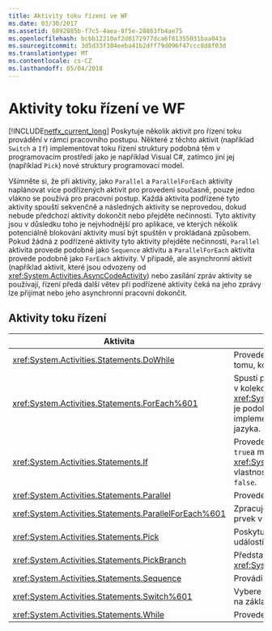 ```yaml
---
title: Aktivity toku řízení ve WF
ms.date: 03/30/2017
ms.assetid: 6892885b-f7c5-4aea-8f5e-28863fb4ae75
ms.openlocfilehash: bcbb12210af2d0172977dca6f81355031baa043a
ms.sourcegitcommit: 3d5d33f384eeba41b2dff79d096f47ccc8d8f03d
ms.translationtype: MT
ms.contentlocale: cs-CZ
ms.lasthandoff: 05/04/2018
---
```

# <a name="control-flow-activities-in-wf"></a>Aktivity toku řízení ve WF
[!INCLUDE[netfx_current_long](../../../includes/netfx-current-long-md.md)] Poskytuje několik aktivit pro řízení toku provádění v rámci pracovního postupu. Některé z těchto aktivit (například `Switch` a `If`) implementovat toku řízení struktury podobná těm v programovacím prostředí jako je například Visual C#, zatímco jiní jej (například `Pick`) nové struktury programovací model.  
  
 Všimněte si, že při aktivity, jako `Parallel` a `ParallelForEach` aktivity naplánovat více podřízených aktivit pro provedení současně, pouze jedno vlákno se používá pro pracovní postup. Každá aktivita podřízené tyto aktivity spouští sekvenčně a následných aktivity se neprovedou, dokud nebude předchozí aktivity dokončit nebo přejděte nečinnosti. Tyto aktivity jsou v důsledku toho je nejvhodnější pro aplikace, ve kterých několik potenciálně blokování aktivity musí být spuštěn v prokládaná způsobem. Pokud žádná z podřízené aktivity tyto aktivity přejděte nečinnosti, `Parallel` aktivita provede podobně jako `Sequence` aktivitu a `ParallelForEach` aktivita provede podobně jako `ForEach` aktivity. V případě, ale asynchronní aktivit (například aktivit, které jsou odvozeny od <xref:System.Activities.AsyncCodeActivity>) nebo zasílání zpráv aktivity se používají, řízení předá další větev při podřízené aktivity čeká na jeho zprávy lze přijímat nebo jeho asynchronní pracovní dokončit.  
  
## <a name="flow-control-activities"></a>Aktivity toku řízení  
  
|Aktivita|Popis|  
|--------------|-----------------|  
|<xref:System.Activities.Statements.DoWhile>|Provede obsažené aktivity jednou a pokračuje k tomu, když podmínku `true`.|  
|<xref:System.Activities.Statements.ForEach%601>|Spustí příkaz vložené v pořadí pro každý prvek v kolekci. <xref:System.Activities.Statements.ForEach%601> je podobná klíčové slovo `foreach`, ale je implementovaná jako aktivity, nikoli příkaz jazyka.|  
|<xref:System.Activities.Statements.If>|Provede obsažené aktivity, pokud je podmínka `true`a můžete provést aktivity obsažené v <xref:System.Activities.Statements.If.Else%2A> vlastnost, pokud je podmínka vyhodnocena `false`.|  
|<xref:System.Activities.Statements.Parallel>|Provede obsažené aktivity paralelně.|  
|<xref:System.Activities.Statements.ParallelForEach%601>|Zpracuje vložený příkaz paralelně pro každý prvek v kolekci.|  
|<xref:System.Activities.Statements.Pick>|Poskytuje modelování toku řízení na základě událostí.|  
|<xref:System.Activities.Statements.PickBranch>|Představuje potenciální cesty spouštění v <xref:System.Activities.Statements.Pick> aktivity.|  
|<xref:System.Activities.Statements.Sequence>|Provádí aktivity obsažené v pořadí.|  
|<xref:System.Activities.Statements.Switch%601>|Vybere jeden výběr z mnoha různých aktivity, na základě daného výrazu hodnoty.|  
|<xref:System.Activities.Statements.While>|Provede obsažené aktivity při podmínku `true`.|
